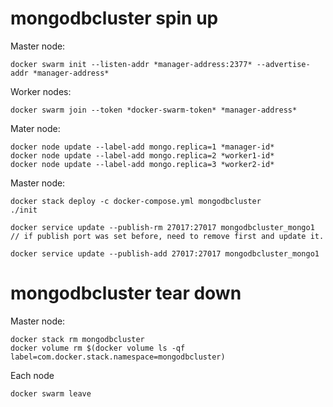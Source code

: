 # mongodbcluster spin up

Master node:
```
docker swarm init --listen-addr *manager-address:2377* --advertise-addr *manager-address*
```
Worker nodes:
```
docker swarm join --token *docker-swarm-token* *manager-address*
```

Mater node:
```
docker node update --label-add mongo.replica=1 *manager-id*
docker node update --label-add mongo.replica=2 *worker1-id*
docker node update --label-add mongo.replica=3 *worker2-id*
```

Master node:
```
docker stack deploy -c docker-compose.yml mongodbcluster
./init
```
```
docker service update --publish-rm 27017:27017 mongodbcluster_mongo1
// if publish port was set before, need to remove first and update it.

docker service update --publish-add 27017:27017 mongodbcluster_mongo1
```

# mongodbcluster tear down

Master node:
```
docker stack rm mongodbcluster
docker volume rm $(docker volume ls -qf label=com.docker.stack.namespace=mongodbcluster)
```

Each node
```
docker swarm leave
```
